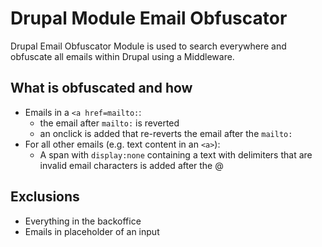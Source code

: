 # Drupal Module Email Obfuscator

Drupal Email Obfuscator Module is used to search everywhere and obfuscate all emails within Drupal using a Middleware.

## What is obfuscated and how

- Emails in a `<a href=mailto:`:
    - the email after `mailto:` is reverted
    - an onclick is added that re-reverts the email after the `mailto:`
- For all other emails (e.g. text content in an `<a>`):
    - A span with `display:none` containing a text with delimiters that are invalid email characters is added after the @

## Exclusions

- Everything in the backoffice
- Emails in placeholder of an input
